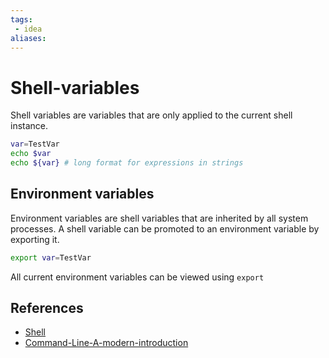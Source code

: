 ```yaml
---
tags:
 - idea
aliases:
---
```


# Shell-variables

Shell variables are variables that are only applied to the current shell instance. 

```bash
var=TestVar
echo $var
echo ${var} # long format for expressions in strings
```

## Environment variables

Environment variables are shell variables that are inherited by all system processes. A shell variable can be promoted to an environment variable by exporting it.

```bash
export var=TestVar
```

All current environment variables can be viewed using `export`

## References

- [Shell](Shell.md)
- [Command-Line-A-modern-introduction](Command-Line-A-modern-introduction.md)

